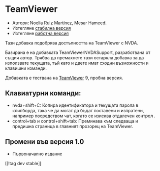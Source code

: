 # TeamViewer #

*	Автори: Noelia Ruiz Martínez, Mesar Hameed.
*	Изтегляне [стабилна версия][1]
*	Изтегляне [работна версия][2]

Тази добавка подобрява достъпността на TeamViewer с NVDA.

Базирана е на добавката TeamViewerNVDASupport, разработвана от същия
автор. Трябва да премахнете тази остаряла добавка за да използвате текущата,
тъй като и двете имат сходни възможности и клавишни команди.

Добавката е тествана на [TeamViewer][3] 9, пробна версия.

## Клавиатурни команди: ##

*	nvda+shift+C: Копира идентификатора и текущата парола в клипборда, така че
  да могат да бъдат поставени и изпратени, например посредством чат, когато
  се изисква отдалечен контрол .
*	control+tab и control+shift+tab: Преминава към следваща и предишна
  страница в главният прозорец на  TeamViewer.

## Промени във версия 1.0 ##
*	 Първоначално издание

[[!tag dev stable]]

[1]: http://addons.nvda-project.org/files/get.php?file=tv

[2]: http://addons.nvda-project.org/files/get.php?file=tv-dev

[3]: http://www.teamviewer.com
